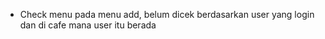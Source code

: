 - Check menu pada menu add, belum dicek berdasarkan user yang login dan di cafe mana user itu berada